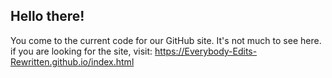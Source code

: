 ## Hello there!
You come to the current code for our GitHub site. It's not much to see here.  
if you are looking for the site, visit: https://Everybody-Edits-Rewritten.github.io/index.html
